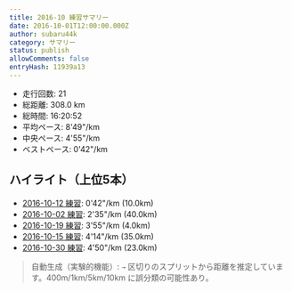 ```yaml
---
title: 2016-10 練習サマリー
date: 2016-10-01T12:00:00.000Z
author: subaru44k
category: サマリー
status: publish
allowComments: false
entryHash: 11939a13
---
```

- 走行回数: 21
- 総距離: 308.0 km
- 総時間: 16:20:52
- 平均ペース: 8'49"/km
- 中央ペース: 4'55"/km
- ベストペース: 0'42"/km

## ハイライト（上位5本）
- [2016-10-12 練習](/2016-10-12-9a43138e2c166f53da5f6048d1e7728d/): 0'42"/km (10.0km)
- [2016-10-02 練習](/2016-10-02-c1c9f1f5f52588f3a0ccfb59cc229798/): 2'35"/km (40.0km)
- [2016-10-19 練習](/2016-10-19-664b6bf55d5ad46cf25541d7ee366be2/): 3'55"/km (4.0km)
- [2016-10-15 練習](/2016-10-15-e1ad77cfdc11fd1c52637387af9d9b2a/): 4'14"/km (35.0km)
- [2016-10-30 練習](/2016-10-30-b21c614ca190af7754dca61d7e4d1185/): 4'50"/km (23.0km)

> 自動生成（実験的機能）: `→` 区切りのスプリットから距離を推定しています。400m/1km/5km/10km に誤分類の可能性あり。
